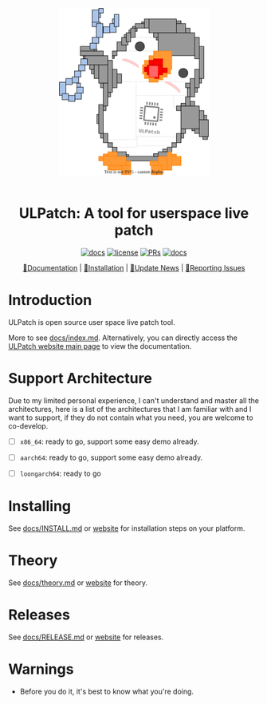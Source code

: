 <center><a href="docs/images/logo.drawio.svg"><img src="docs/images/logo.drawio.svg" border=0 width=300></a></center>
<br/>

<div align="center" markdown>

# ULPatch: A tool for userspace live patch

[![docs](https://github.com/Rtoax/ulpatch/actions/workflows/docs.yml/badge.svg)](https://rtoax.github.io/ulpatch/)
[![license](https://img.shields.io/github/license/Rtoax/ulpatch.svg)](https://github.com/Rtoax/ulpatch/blob/master/LICENSE)
[![PRs](https://img.shields.io/badge/PRs-welcome-pink.svg)](https://github.com/Rtoax/ulpatch/pulls)
[![docs](https://img.shields.io/badge/docs-latest-blue)](https://rtoax.github.io/ulpatch/)

[📝Documentation](https://rtoax.github.io/ulpatch/) |
[🚀Installation](https://rtoax.github.io/ulpatch/INSTALL/) |
[🎉Update News](https://rtoax.github.io/ulpatch/RELEASE/) |
[🐛Reporting Issues](https://github.com/Rtoax/ulpatch/issues/new/choose)

</div>


# Introduction

ULPatch is open source user space live patch tool.

More to see [docs/index.md](docs/index.md). Alternatively, you can directly access the [ULPatch website main page](https://rtoax.github.io/ulpatch/) to view the documentation.


# Support Architecture

Due to my limited personal experience, I can't understand and master all the architectures, here is a list of the architectures that I am familiar with and I want to support, if they do not contain what you need, you are welcome to co-develop.

- [ ] `x86_64`: ready to go, support some easy demo already.
- [ ] `aarch64`: ready to go, support some easy demo already.
- [ ] `loongarch64`: ready to go


# Installing

See [docs/INSTALL.md](docs/INSTALL.md) or [website](https://rtoax.github.io/ulpatch/INSTALL/) for installation steps on your platform.


# Theory

See [docs/theory.md](docs/theory.md) or [website](https://rtoax.github.io/ulpatch/theory/) for theory.


# Releases

See [docs/RELEASE.md](docs/RELEASE.md) or [website](https://rtoax.github.io/ulpatch/RELEASE/) for releases.


# Warnings

- Before you do it, it's best to know what you're doing.


